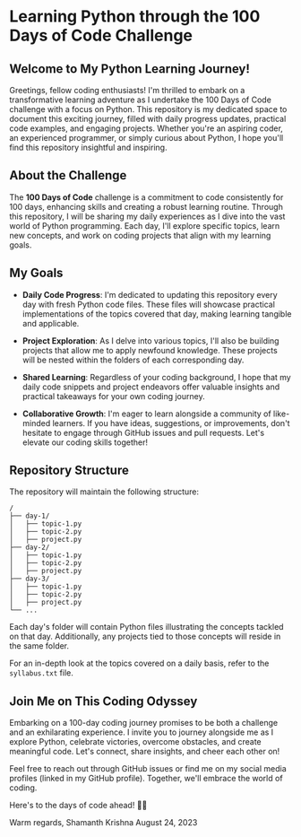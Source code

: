 # Learning Python through the 100 Days of Code Challenge

## Welcome to My Python Learning Journey!

Greetings, fellow coding enthusiasts! I'm thrilled to embark on a transformative learning adventure as I undertake the 100 Days of Code challenge with a focus on Python. This repository is my dedicated space to document this exciting journey, filled with daily progress updates, practical code examples, and engaging projects. Whether you're an aspiring coder, an experienced programmer, or simply curious about Python, I hope you'll find this repository insightful and inspiring.

## About the Challenge

The **100 Days of Code** challenge is a commitment to code consistently for 100 days, enhancing skills and creating a robust learning routine. Through this repository, I will be sharing my daily experiences as I dive into the vast world of Python programming. Each day, I'll explore specific topics, learn new concepts, and work on coding projects that align with my learning goals.

## My Goals

- **Daily Code Progress**: I'm dedicated to updating this repository every day with fresh Python code files. These files will showcase practical implementations of the topics covered that day, making learning tangible and applicable.

- **Project Exploration**: As I delve into various topics, I'll also be building projects that allow me to apply newfound knowledge. These projects will be nested within the folders of each corresponding day.

- **Shared Learning**: Regardless of your coding background, I hope that my daily code snippets and project endeavors offer valuable insights and practical takeaways for your own coding journey.

- **Collaborative Growth**: I'm eager to learn alongside a community of like-minded learners. If you have ideas, suggestions, or improvements, don't hesitate to engage through GitHub issues and pull requests. Let's elevate our coding skills together!

## Repository Structure

The repository will maintain the following structure:

```
/
├── day-1/
│   ├── topic-1.py
│   ├── topic-2.py
│   ├── project.py
├── day-2/
│   ├── topic-1.py
│   ├── topic-2.py
│   ├── project.py
├── day-3/
│   ├── topic-1.py
│   ├── topic-2.py
│   ├── project.py
└── ...
```

Each day's folder will contain Python files illustrating the concepts tackled on that day. Additionally, any projects tied to those concepts will reside in the same folder.

For an in-depth look at the topics covered on a daily basis, refer to the `syllabus.txt` file.

## Join Me on This Coding Odyssey

Embarking on a 100-day coding journey promises to be both a challenge and an exhilarating experience. I invite you to journey alongside me as I explore Python, celebrate victories, overcome obstacles, and create meaningful code. Let's connect, share insights, and cheer each other on!

Feel free to reach out through GitHub issues or find me on my social media profiles (linked in my GitHub profile). Together, we'll embrace the world of coding.

Here's to the days of code ahead! 🚀🐍

Warm regards,
Shamanth Krishna
August 24, 2023
